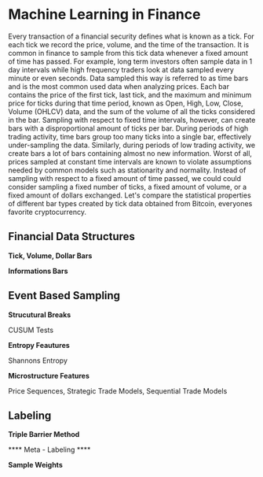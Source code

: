 # Machine Learning in Finance
Every transaction of a financial security defines what is known as a tick. For each tick we record the price, volume, and the time of the transaction. It is common in finance to sample from this tick data whenever a fixed amount of time has passed. For example, long term investors often sample data in 1 day intervals while high frequency traders look at data sampled every minute or even seconds. Data sampled this way is referred to as time bars and is the most common used data when analyzing prices. Each bar contains the price of the first tick, last tick, and the maximum and minimum price for ticks during that time period, known as Open, High, Low, Close, Volume (OHLCV) data, and the sum of the volume of all the ticks considered in the bar.
Sampling with respect to fixed time intervals, however, can create bars with a disproportional amount of ticks per bar. During periods of high trading activity, time bars group too many ticks into a single bar, effectively under-sampling the data. Similarly, during periods of low trading activity, we create bars a lot of bars containing almost no new information. Worst of all, prices sampled at constant time intervals are known to violate assumptions needed by common models such as stationarity and normality.
Instead of sampling with respect to a fixed amount of time passed, we could could consider sampling a fixed number of ticks, a fixed amount of volume, or a fixed amount of dollars exchanged. Let's compare the statistical properties of different bar types created by tick data obtained from Bitcoin, everyones favorite cryptocurrency.

## Financial Data Structures

****Tick, Volume, Dollar Bars****

****Informations Bars****


## Event Based Sampling

****Strucutural Breaks****

CUSUM Tests

****Entropy Feautures****

Shannons Entropy

****Microstructure Features****

Price Sequences, Strategic Trade Models, Sequential Trade Models


## Labeling

****Triple Barrier Method****

**** Meta - Labeling ****

****Sample Weights****
